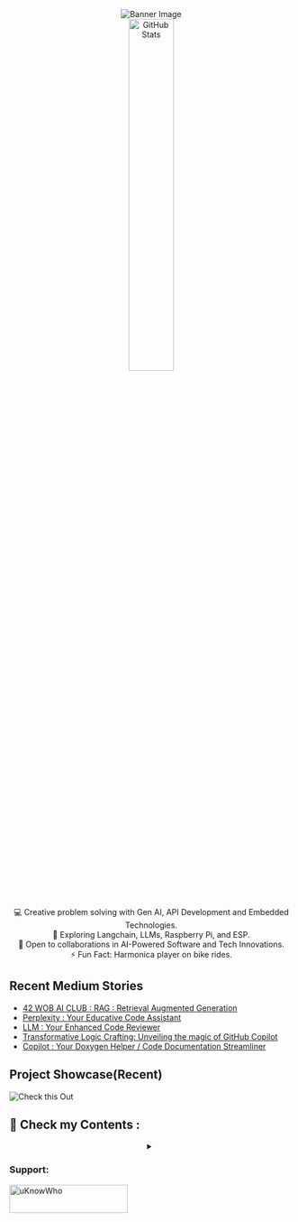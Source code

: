 <div align="center">
  <img src="https://github.com/mdabir1203/mdabir1203/assets/66947064/dc33981c-00bf-42e4-a644-06d63ecc16d7" alt="Banner Image" />
  
</div>

<div align="center">
  <img src="https://streak-stats.demolab.com?user=mdabir1203&theme=monokai-metallian&hide_border=true&border_radius=3&locale=de&date_format=M%20j%5B%2C%20Y%5D&mode=weekly" alt="GitHub Stats" width="40%" height="40%" />
</div>

<p style="text-align: center;">

<div align="center">
💻 Creative problem solving with Gen AI, API Development and Embedded Technologies.<br>
🌱 Exploring Langchain, LLMs, Raspberry Pi, and ESP.<br>
🚀 Open to collaborations in AI-Powered Software and Tech Innovations.<br>
⚡ Fun Fact: Harmonica player on bike rides. 
</p>
</div>



## Recent Medium Stories

<!-- BLOG-POST-LIST:START -->
- [42 WOB AI CLUB : RAG : Retrieval Augmented Generation](https://medium.com/@md.abir1203/42-wob-ai-club-rag-retrieval-augmented-generation-06d1a044817f?source=rss-b62bf3bb75c7------2)
- [Perplexity : Your Educative Code Assistant](https://medium.com/@md.abir1203/perplexity-your-educative-code-assistant-b338324dcdf2?source=rss-b62bf3bb75c7------2)
- [LLM : Your Enhanced Code Reviewer](https://medium.com/@md.abir1203/llm-your-enhanced-code-reviewer-ae010d2cef4c?source=rss-b62bf3bb75c7------2)
- [Transformative Logic Crafting: Unveiling the magic of GitHub Copilot](https://medium.com/@md.abir1203/transformative-logic-crafting-unveiling-the-magic-of-github-copilot-bb821dc8be89?source=rss-b62bf3bb75c7------2)
- [Copilot : Your Doxygen Helper / Code Documentation Streamliner](https://medium.com/@md.abir1203/copilot-your-doxygen-helper-code-documentation-streamliner-5eaa15543278?source=rss-b62bf3bb75c7------2)
<!-- BLOG-POST-LIST:END -->

## Project Showcase(Recent)
![Check this Out](https://github.com/mdabir1203/mdabir1203/assets/66947064/7a135765-a260-4183-8039-7879b0986a67)




## 👀 Check my Contents :


<div align="center">
<details>
 <summary></summary>
    <video src="https://github.com/mdabir1203/mdabir1203/assets/66947064/0d8e4dda-c4e2-48d7-b74f-ffedb2a30377" controls alt="Are you CringeWorthy?">
    </video>
    <figcaption>4r3 y0u Cr1n63W0r7hy?</figcaption>
  <a href="https://abir4.gumroad.com/l/dbnrjo" target="_blank">
  <img src="https://buymyproduct.png" alt="Buy Here">
</a>
</details>
</div>




**<h3 align="left">Support:</h3>**
<p><a href="https://www.buymeacoffee.com/uKnowWho"> <img align="left" src="https://cdn.buymeacoffee.com/buttons/v2/default-yellow.png" height="50" width="210" alt="uKnowWho" /></a></p><br><br>



